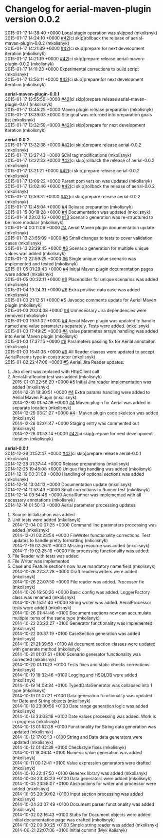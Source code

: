 # Changelog for aerial-maven-plugin version 0.0.2

2015-01-17 14:38:40 +0000    Local stagin operation was skipped (mkolisnyk)  
2015-01-17 14:24:10 +0000    [#42](https://github.com/mkolisnyk/aerial/issues/42)\[ci skip\]rollback the release of aerial-maven-plugin-0.0.2
 (mkolisnyk)  
2015-01-17 14:21:39 +0000    [#42](https://github.com/mkolisnyk/aerial/issues/42)\[ci skip\]prepare for next development iteration
 (mkolisnyk)  
2015-01-17 14:21:19 +0000    [#42](https://github.com/mkolisnyk/aerial/issues/42)\[ci skip\]prepare release aerial-maven-plugin-0.0.2
 (mkolisnyk)  
2015-01-17 14:11:23 +0000    Experimental corrections to build script (mkolisnyk)  
2015-01-17 13:56:11 +0000    [#42](https://github.com/mkolisnyk/aerial/issues/42)\[ci skip\]prepare for next development iteration
 (mkolisnyk)  

**aerial-maven-plugin-0.0.1**  
2015-01-17 13:55:50 +0000    [#42](https://github.com/mkolisnyk/aerial/issues/42)\[ci skip\]prepare release aerial-maven-plugin-0.0.1
 (mkolisnyk)  
2015-01-17 13:45:25 +0000    Maven plugin release preparation (mkolisnyk)  
2015-01-17 13:39:03 +0000    Site goal was returned into preparation goals list (mkolisnyk)  
2015-01-17 13:32:59 +0000    [#42](https://github.com/mkolisnyk/aerial/issues/42)\[ci skip\]prepare for next development iteration
 (mkolisnyk)  

**aerial-0.0.2**  
2015-01-17 13:32:38 +0000    [#42](https://github.com/mkolisnyk/aerial/issues/42)\[ci skip\]prepare release aerial-0.0.2
 (mkolisnyk)  
2015-01-17 13:27:43 +0000    SCM tag modifications (mkolisnyk)  
2015-01-17 13:22:33 +0000    [#42](https://github.com/mkolisnyk/aerial/issues/42)\[ci skip\]rollback the release of aerial-0.0.2
 (mkolisnyk)  
2015-01-17 13:21:21 +0000    [#42](https://github.com/mkolisnyk/aerial/issues/42)\[ci skip\]prepare release aerial-0.0.2
 (mkolisnyk)  
2015-01-17 13:06:22 +0000    Parent pom version was updated (mkolisnyk)  
2015-01-17 13:02:46 +0000    [#42](https://github.com/mkolisnyk/aerial/issues/42)\[ci skip\]rollback the release of aerial-0.0.2
 (mkolisnyk)  
2015-01-17 12:59:31 +0000    [#42](https://github.com/mkolisnyk/aerial/issues/42)\[ci skip\]prepare release aerial-0.0.2
 (mkolisnyk)  
2015-01-17 12:45:04 +0000    [#4](https://github.com/mkolisnyk/aerial/issues/4) Release preparation (mkolisnyk)  
2015-01-15 00:18:28 +0000    [#4](https://github.com/mkolisnyk/aerial/issues/4) Documentation was updated (mkolisnyk)  
2015-01-14 23:02:16 +0000    [#13](https://github.com/mkolisnyk/aerial/issues/13) Scenario generation was re-structured to be more modular (mkolisnyk)  
2015-01-14 00:11:09 +0000    [#4](https://github.com/mkolisnyk/aerial/issues/4) Aerial Maven plugin documentation update (mkolisnyk)  
2015-01-13 23:55:09 +0000    [#6](https://github.com/mkolisnyk/aerial/issues/6) Small changes to tests to cover validation cases (mkolisnyk)  
2015-01-13 23:29:45 +0000    [#6](https://github.com/mkolisnyk/aerial/issues/6) Scenario generation for multiple unique values was added (mkolisnyk)  
2015-01-13 22:59:25 +0000    [#6](https://github.com/mkolisnyk/aerial/issues/6) Single unique value scenario was implemented and tested (mkolisnyk)  
2015-01-05 01:20:43 +0000    [#4](https://github.com/mkolisnyk/aerial/issues/4) Initial Maven plugin documentation pages were added (mkolisnyk)  
2015-01-05 00:32:11 +0000    [#6](https://github.com/mkolisnyk/aerial/issues/6) Placeholder for unique scenarios was added (mkolisnyk)  
2015-01-04 19:24:31 +0000    [#6](https://github.com/mkolisnyk/aerial/issues/6) Extra positive data case was added (mkolisnyk)  
2015-01-03 21:12:51 +0000    #$ Javadoc comments update for Aerial Maven plugin (mkolisnyk)  
2015-01-03 20:24:08 +0000    [#4](https://github.com/mkolisnyk/aerial/issues/4) Unnecessary Jira dependencies were removed (mkolisnyk)  
2015-01-03 19:51:02 +0000    [#4](https://github.com/mkolisnyk/aerial/issues/4) Aerial Maven plugin was updated to handle named and value parameters
separately. Tests were added. (mkolisnyk)  
2015-01-03 17:49:25 +0000    [#4](https://github.com/mkolisnyk/aerial/issues/4) value parametes arrays handling was added into Aerial Maven plugin (mkolisnyk)  
2015-01-03 17:37:15 +0000    [#9](https://github.com/mkolisnyk/aerial/issues/9) Parameters passing fix for Aerial annotaiton (mkolisnyk)  
2015-01-03 16:41:36 +0000    [#9](https://github.com/mkolisnyk/aerial/issues/9) All Reader classes were updated to accept AerialParams type in
constructor (mkolisnyk)  
2015-01-02 22:47:08 +0000    [#5](https://github.com/mkolisnyk/aerial/issues/5) Aerial Jira Reader updates:
1) Jira client was replaced with HttpClient call
2) AerialJiraReader test was added (mkolisnyk)  
2015-01-01 22:56:29 +0000    [#5](https://github.com/mkolisnyk/aerial/issues/5) Initial Jira reader implementation was added (mkolisnyk)  
2014-12-31 19:30:51 +0000    [#4](https://github.com/mkolisnyk/aerial/issues/4) Extra params handling were added to Aerial Maven Plugin (mkolisnyk)  
2014-12-30 01:54:19 +0000    [#4](https://github.com/mkolisnyk/aerial/issues/4) Maven plugin for Aerial was added in separate location (mkolisnyk)  
2014-12-29 03:21:27 +0000    [#4](https://github.com/mkolisnyk/aerial/issues/4) : Maven plugin code skeleton was added (mkolisnyk)  
2014-12-28 02:01:47 +0000    Staging entry was commented out (mkolisnyk)  
2014-12-28 01:53:14 +0000    [#42](https://github.com/mkolisnyk/aerial/issues/42)\[ci skip\]prepare for next development iteration
 (mkolisnyk)  

**aerial-0.0.1**  
2014-12-28 01:52:47 +0000    [#42](https://github.com/mkolisnyk/aerial/issues/42)\[ci skip\]prepare release aerial-0.0.1
 (mkolisnyk)  
2014-12-28 01:37:44 +0000    Release preparations (mkolisnyk)  
2014-12-25 19:45:08 +0000    Unique flag handling was added (mkolisnyk)  
2014-12-19 00:31:08 +0000    Handling of optional sections was added (mkolisnyk)  
2014-12-14 13:04:13 +0000    Documentation update (mkolisnyk)  
2014-12-14 11:53:43 +0000    Small corrections to Runner test (mkolisnyk)  
2014-12-14 03:54:46 +0000    AerialRunner was implemented with all necessary annotations (mkolisnyk)  
2014-12-14 01:50:13 +0000    Aerial parameter processing updates:
1) Source initialization was added
2) Unit tests were added (mkolisnyk)  
2014-12-04 00:07:25 +0000    Command line parameters processing was added (mkolisnyk)  
2014-12-01 02:23:54 +0000    FileWriter functionality corrections. Test updates to handle pretty
formatting (mkolisnyk)  
2014-11-19 02:26:11 +0000    Missing resource was added (mkolisnyk)  
2014-11-19 02:25:19 +0000    File processing functionality was added:
1) File Reader with tests was added
2) File Writer was implemented
3) Case and Feature sections now have mandatory name field (mkolisnyk)  
2014-10-26 22:37:28 +0000    Draft readers/writers were added (mkolisnyk)  
2014-10-26 22:07:50 +0000    File reader was added. Processor fix (mkolisnyk)  
2014-10-26 16:50:26 +0000    Basic config was added. LoggerFactory class was renamed (mkolisnyk)  
2014-10-26 15:51:40 +0000    String writer was added. AerialProcessor tests were added (mkolisnyk)  
2014-10-26 01:44:46 +0100    Document sections now can accumulate multiple items of the same type (mkolisnyk)  
2014-10-22 23:23:27 +0100    Generator functionality was implemented (mkolisnyk)  
2014-10-22 00:37:19 +0100    CaseSection generation was added (mkolisnyk)  
2014-10-21 21:39:58 +0100    All document section classes were updated with generate method (mkolisnyk)  
2014-10-21 01:07:51 +0100    Scenario generator functionality was corrected (mkolisnyk)  
2014-10-20 01:11:23 +0100    Tests fixes and static checks corrections (mkolisnyk)  
2014-10-19 18:32:46 +0100    Logging and HSQLDB were added (mkolisnyk)  
2014-10-19 14:08:34 +0100    TypedDataGenerator was collapsed into 1 type (mkolisnyk)  
2014-10-19 01:07:21 +0100    Data generation functionality was updated for Date and String objects (mkolisnyk)  
2014-10-18 23:30:56 +0100    Date range generation logic was added (mkolisnyk)  
2014-10-13 23:03:18 +0100    Date values processing was added. Work is in progress (mkolisnyk)  
2014-10-13 01:52:28 +0100    Functionality for String data generation was updated (mkolisnyk)  
2014-10-12 17:03:13 +0100    String and Date data generators were updated (mkolisnyk)  
2014-10-12 01:42:39 +0100    Checkstyle fixes (mkolisnyk)  
2014-10-11 18:06:14 +0100    Numeric value generation was added (mkolisnyk)  
2014-10-11 00:12:41 +0100    Value expression generators were drafted (mkolisnyk)  
2014-10-10 22:47:50 +0100    Generex library was added (mkolisnyk)  
2014-10-08 23:33:23 +0100    Data generators were added (mkolisnyk)  
2014-10-05 23:58:07 +0100    Abstractions for writer and processor were added (mkolisnyk)  
2014-10-05 20:30:02 +0100    Input section processing was added (mkolisnyk)  
2014-10-04 23:07:49 +0100    Document parser functionality was added (mkolisnyk)  
2014-10-02 02:16:43 +0100    Stubs for Document objects were added. Initial documentation page was
drafted (mkolisnyk)  
2014-10-02 00:30:25 +0100    Simple string reader was added (mkolisnyk)  
2014-06-21 22:07:06 +0100    Initial commit
 (Myk Kolisnyk)  
